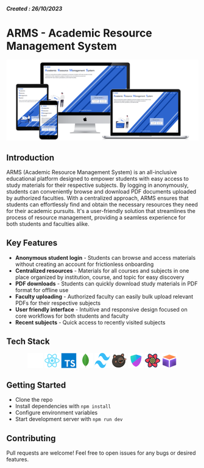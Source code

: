##### Created : 26/10/2023


# ARMS - Academic Resource Management System

![ARMS v3 Preview](public/Icons/ARMSv3Mockup.png)

## Introduction
ARMS (Academic Resource Management System) is an all-inclusive educational platform designed to empower students with easy access to study materials for their respective subjects. By logging in anonymously, students can conveniently browse and download PDF documents uploaded by authorized faculties. With a centralized approach, ARMS ensures that students can effortlessly find and obtain the necessary resources they need for their academic pursuits. It's a user-friendly solution that streamlines the process of resource management, providing a seamless experience for both students and faculties alike.

## Key Features
- **Anonymous student login** - Students can browse and access materials without creating an account for frictionless onboarding
- **Centralized resources** - Materials for all courses and subjects in one place organized by institution, course, and topic for easy discovery  
- **PDF downloads** - Students can quickly download study materials in PDF format for offline use
- **Faculty uploading** - Authorized faculty can easily bulk upload relevant PDFs for their respective subjects
- **User friendly interface** - Intuitive and responsive design focused on core workflows for both students and faculty
- **Recent subjects** - Quick access to recently visited subjects

## Tech Stack
<div align="center">
      <img
        alt="Next JS"
        title="Next JS"
        width="40px"
        height="40px"
        src="https://raw.githubusercontent.com/ChiragChrg/ChiragChrg.github.io/main/icons/nextjs.svg"
      />
      <img
        alt="React JS"
        title="React JS"
        width="40px"
        height="40px"
        src="https://raw.githubusercontent.com/ChiragChrg/ChiragChrg.github.io/main/icons/reactjs.svg"
      />
      <img
        alt="TypeScript"
        title="TypeScript"
        width="40px"
        height="40px"
        src="https://raw.githubusercontent.com/ChiragChrg/ChiragChrg.github.io/main/icons/typescript.svg"
      />
      <img
        alt="MongoDB"
        title="MongoDB"
        width="40px"
        height="40px"
        src="https://raw.githubusercontent.com/ChiragChrg/ChiragChrg.github.io/main/icons/mongodb.svg"
      />
      <img
        alt="Tailwind CSS"
        title="Tailwind CSS"
        width="40px"
        height="40px"
        src="https://raw.githubusercontent.com/ChiragChrg/ChiragChrg.github.io/main/icons/tailwind.svg"
      />
      <img
        alt="Zustand"
        title="Zustand"
        width="40px"
        height="40px"
        src="https://raw.githubusercontent.com/ChiragChrg/ChiragChrg.github.io/main/icons/zustand.webp"
      />
      <img
        alt="NextAuth.JS"
        title="NextAuth.JS"
        width="40px"
        height="40px"
        src="https://raw.githubusercontent.com/ChiragChrg/ChiragChrg.github.io/main/icons/nextauth.svg"
      />
      <img
        alt="TanStack Query"
        title="TanStack Query"
        width="40px"
        height="40px"
        src="https://raw.githubusercontent.com/ChiragChrg/ChiragChrg.github.io/main/icons/reactquery.svg"
      />
      <img
        alt="EdgeStore"
        title="EdgeStore"
        width="40px"
        height="40px"
        src="https://raw.githubusercontent.com/ChiragChrg/ChiragChrg.github.io/main/icons/edgestore.webp"
      />
</div>

## Getting Started
- Clone the repo
- Install dependencies with `npm install`
- Configure environment variables
- Start development server with `npm run dev`

## Contributing
Pull requests are welcome! Feel free to open issues for any bugs or desired features.